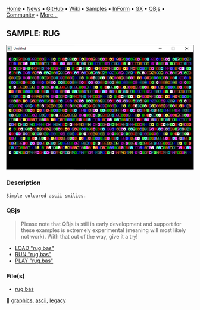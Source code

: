 [Home](https://qb64.com) • [News](../../news.md) • [GitHub](https://github.com/QB64Official/qb64) • [Wiki](https://github.com/QB64Official/qb64/wiki) • [Samples](../../samples.md) • [InForm](../../inform.md) • [GX](../../gx.md) • [QBjs](../../qbjs.md) • [Community](../../community.md) • [More...](../../more.md)

## SAMPLE: RUG

![screenshot.png](img/screenshot.png)

### Description

```text
Simple coloured ascii smilies.
```

### QBjs

> Please note that QBjs is still in early development and support for these examples is extremely experimental (meaning will most likely not work). With that out of the way, give it a try!

* [LOAD "rug.bas"](https://v6p9d9t4.ssl.hwcdn.net/html/5963335/index.html?src=https://qb64.com/samples/rug/src/rug.bas)
* [RUN "rug.bas"](https://v6p9d9t4.ssl.hwcdn.net/html/5963335/index.html?mode=auto&src=https://qb64.com/samples/rug/src/rug.bas)
* [PLAY "rug.bas"](https://v6p9d9t4.ssl.hwcdn.net/html/5963335/index.html?mode=play&src=https://qb64.com/samples/rug/src/rug.bas)

### File(s)

* [rug.bas](src/rug.bas)

🔗 [graphics](../graphics.md), [ascii](../ascii.md), [legacy](../legacy.md)
